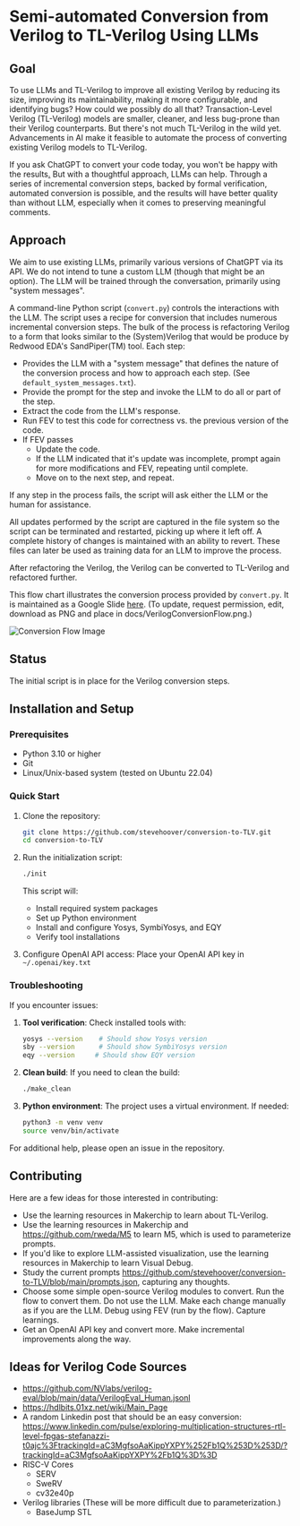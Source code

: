 # Semi-automated Conversion from Verilog to TL-Verilog Using LLMs

## Goal

To use LLMs and TL-Verilog to improve all existing Verilog by reducing its size, improving its maintainability, making it more configurable, and identifying bugs? How could we possibly do all that? Transaction-Level Verilog (TL-Verilog) models are smaller, cleaner, and less bug-prone than their Verilog counterparts. But there's not much TL-Verilog in the wild yet. Advancements in AI make it feasible to automate the process of converting existing Verilog models to TL-Verilog.

If you ask ChatGPT to convert your code today, you won't be happy with the results[.](https://gitlab.com/rweda/Makerchip-public) But with a thoughtful approach, LLMs can help. Through a series of incremental conversion steps, backed by formal verification, automated conversion is possible, and the results will have better quality than without LLM, especially when it comes to preserving meaningful comments.

## Approach

We aim to use existing LLMs, primarily various versions of ChatGPT via its API. We do not intend to tune a custom LLM (though that might be an option). The LLM will be trained through the conversation, primarily using "system messages".

A command-line Python script (`convert.py`) controls the interactions with the LLM. The script uses a recipe for conversion that includes numerous incremental conversion steps. The bulk of the process is refactoring Verilog to a form that looks similar to the (System)Verilog that would be produce by Redwood EDA's SandPiper(TM) tool. Each step:

- Provides the LLM with a "system message" that defines the nature of the conversion process and how to approach each step. (See `default_system_messages.txt`).
- Provide the prompt for the step and invoke the LLM to do all or part of the step.
- Extract the code from the LLM's response.
- Run FEV to test this code for correctness vs. the previous version of the code.
- If FEV passes
  - Update the code.
  - If the LLM indicated that it's update was incomplete, prompt again for more modifications and FEV, repeating until complete.
  - Move on to the next step, and repeat.

If any step in the process fails, the script will ask either the LLM or the human for assistance.

All updates performed by the script are captured in the file system so the script can be terminated and restarted, picking up where it left off. A complete history of changes is maintained with an ability to revert. These files can later be used as training data for an LLM to improve the process.

After refactoring the Verilog, the Verilog can be converted to TL-Verilog and refactored further.

This flow chart illustrates the conversion process provided by `convert.py`. It is maintained as a Google Slide [here](https://docs.google.com/presentation/d/1DrzpY_SHGRrRTwy-Qn1yxRMDGkBcj451uwVKhUJ295I/edit?usp=sharing). (To update, request permission, edit, download as PNG and place in docs/VerilogConversionFlow.png.)

![Conversion Flow Image](./docs/VerilogConversionFlow.png)

## Status

The initial script is in place for the Verilog conversion steps.

## Installation and Setup

### Prerequisites

- Python 3.10 or higher
- Git
- Linux/Unix-based system (tested on Ubuntu 22.04)

### Quick Start

1. Clone the repository:
   ```bash
   git clone https://github.com/stevehoover/conversion-to-TLV.git
   cd conversion-to-TLV
   ```

2. Run the initialization script:
   ```bash
   ./init
   ```
   This script will:
   - Install required system packages
   - Set up Python environment
   - Install and configure Yosys, SymbiYosys, and EQY
   - Verify tool installations

3. Configure OpenAI API access:
   Place your OpenAI API key in `~/.openai/key.txt`

### Troubleshooting

If you encounter issues:

1. **Tool verification**:
   Check installed tools with:
   ```bash
   yosys --version    # Should show Yosys version
   sby --version      # Should show SymbiYosys version
   eqy --version     # Should show EQY version
   ```

2. **Clean build**:
   If you need to clean the build:
   ```bash
   ./make_clean
   ```

3. **Python environment**:
   The project uses a virtual environment. If needed:
   ```bash
   python3 -m venv venv
   source venv/bin/activate
   ```

For additional help, please open an issue in the repository.

## Contributing

Here are a few ideas for those interested in contributing:

- Use the learning resources in Makerchip to learn about TL-Verilog.
- Use the learning resources in Makerchip and https://github.com/rweda/M5 to learn M5, which is used to parameterize prompts.
- If you'd like to explore LLM-assisted visualization, use the learning resources in Makerchip to learn Visual Debug.
- Study the current prompts https://github.com/stevehoover/conversion-to-TLV/blob/main/prompts.json, capturing any thoughts.
- Choose some simple open-source Verilog modules to convert. Run the flow to convert them. Do not use the LLM. Make each change manually as if you are the LLM. Debug using FEV (run by the flow). Capture learnings.
- Get an OpenAI API key and convert more. Make incremental improvements along the way.

## Ideas for Verilog Code Sources

- https://github.com/NVlabs/verilog-eval/blob/main/data/VerilogEval_Human.jsonl
- https://hdlbits.01xz.net/wiki/Main_Page
- A random Linkedin post that should be an easy conversion: https://www.linkedin.com/pulse/exploring-multiplication-structures-rtl-level-fpgas-stefanazzi-t0ajc%3FtrackingId=aC3MgfsoAaKippYXPY%252Fb1Q%253D%253D/?trackingId=aC3MgfsoAaKippYXPY%2Fb1Q%3D%3D
- RISC-V Cores
  - SERV
  - SweRV
  - cv32e40p
- Verilog libraries (These will be more difficult due to parameterization.)
  - BaseJump STL